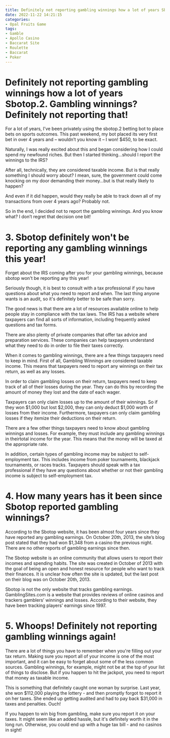 ```yaml
---
title: Definitely not reporting gambling winnings how a lot of years Sbotop.2. Gambling winnings Definitely not reporting that!
date: 2022-11-22 14:21:15
categories:
- Opal Fruits Game
tags:
- Gamble
- Apollo Casino
- Baccarat Site
- Roulette
- Baccarat
- Poker
---
```



#  Definitely not reporting gambling winnings how a lot of years Sbotop.2. Gambling winnings? Definitely not reporting that!

For a lot of years, I’ve been privately using the sbotop.2 betting bot to place bets on sports outcomes. This past weekend, my bot placed its very first bet in over 4 years and – wouldn’t you know it – I won! $450, to be exact.

Naturally, I was really excited about this and began considering how I could spend my newfound riches. But then I started thinking…should I report the winnings to the IRS?

After all, technically, they are considered taxable income. But is that really something I should worry about? I mean, sure, the government could come knocking on my door demanding their money…but is that really likely to happen?

And even if it did happen, would they really be able to track down all of my transactions from over 4 years ago? Probably not.

So in the end, I decided not to report the gambling winnings. And you know what? I don’t regret that decision one bit!

# 3. Sbotop definitely won't be reporting any gambling winnings this year!

Forget about the IRS coming after you for your gambling winnings, because sbotop won't be reporting any this year!

Seriously though, it is best to consult with a tax professional if you have questions about what you need to report and when. The last thing anyone wants is an audit, so it's definitely better to be safe than sorry.

The good news is that there are a lot of resources available online to help people stay in compliance with the tax laws. The IRS has a website where taxpayers can find all sorts of information, including frequently asked questions and tax forms.

There are also plenty of private companies that offer tax advice and preparation services. These companies can help taxpayers understand what they need to do in order to file their taxes correctly.

When it comes to gambling winnings, there are a few things taxpayers need to keep in mind. First of all, Gambling Winnings are considered taxable income. This means that taxpayers need to report any winnings on their tax return, as well as any losses.

In order to claim gambling losses on their return, taxpayers need to keep track of all of their losses during the year. They can do this by recording the amount of money they lost and the date of each wager.

Taxpayers can only claim losses up to the amount of their winnings. So if they won $1,000 but lost $2,000, they can only deduct $1,000 worth of losses from their income. Furthermore, taxpayers can only claim gambling losses if they itemize their deductions on their return.

There are a few other things taxpayers need to know about gambling winnings and losses. For example, they must include any gambling winnings in theirtotal income for the year. This means that the money will be taxed at the appropriate rate.

In addition, certain types of gambling income may be subject to self-employment tax. This includes income from poker tournaments, blackjack tournaments, or races tracks. Taxpayers should speak with a tax professional if they have any questions about whether or not their gambling income is subject to self-employment tax.

# 4. How many years has it been since Sbotop reported gambling winnings?

According to the Sbotop website, it has been almost four years since they have reported any gambling earnings. On October 20th, 2013, the site’s blog post stated that they had won $1,348 from a casino the previous night. There are no other reports of gambling earnings since then.

The Sbotop website is an online community that allows users to report their incomes and spending habits. The site was created in October of 2013 with the goal of being an open and honest resource for people who want to track their finances. It is unclear how often the site is updated, but the last post on their blog was on October 20th, 2013.

Sbotop is not the only website that tracks gambling earnings. GamblingSites.com is a website that provides reviews of online casinos and trackers gamblers’ winnings and losses. According to their website, they have been tracking players’ earnings since 1997.

# 5. Whoops! Definitely not reporting gambling winnings again!

There are a lot of things you have to remember when you're filling out your tax return. Making sure you report all of your income is one of the most important, and it can be easy to forget about some of the less common sources. Gambling winnings, for example, might not be at the top of your list of things to disclose. But if you happen to hit the jackpot, you need to report that money as taxable income.

This is something that definitely caught one woman by surprise. Last year, she won $112,000 playing the lottery - and then promptly forgot to report it on her taxes. She ended up getting audited and had to pay back $31,000 in taxes and penalties. Ouch!

If you happen to win big from gambling, make sure you report it on your taxes. It might seem like an added hassle, but it's definitely worth it in the long run. Otherwise, you could end up with a huge tax bill - and no casinos in sight!